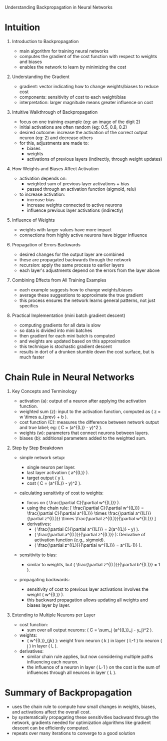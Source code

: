 Understanding Backpropagation in Neural Networks
# Intuition

1. Introduction to Backpropagation
   - main algorithm for training neural networks
   - computes the gradient of the cost function with respect to weights and biases
   - enables the network to learn by minimizing the cost

2. Understanding the Gradient
   - gradient: vector indicating how to change weights/biases to reduce cost
   - components: sensitivity of cost to each weight/bias
   - interpretation: larger magnitude means greater influence on cost

3. Intuitive Walkthrough of Backpropagation
   - focus on one training example (eg: an image of the digit 2)
   - initial activations are often random (eg: 0.5, 0.8, 0.2)
   - desired outcome: increase the activation of the correct output neuron (eg: 2) and decrease others
   - for this, adjustments are made to:
     - biases
     - weights
     - activations of previous layers (indirectly, through weight updates)

4. How Weights and Biases Affect Activation
   - activation depends on:
     - weighted sum of previous layer activations + bias
     - passed through an activation function (sigmoid, relu)
   - to increase activation:
     - increase bias
     - increase weights connected to active neurons
     - influence previous layer activations (indirectly)

5. Influence of Weights
   - weights with larger values have more impact
   - connections from highly active neurons have bigger influence

6. Propagation of Errors Backwards
   - desired changes for the output layer are combined
   - these are propagated backwards through the network
   - recursion: apply the same process to earlier layers
   - each layer's adjustments depend on the errors from the layer above

7. Combining Effects from All Training Examples
   - each example suggests how to change weights/biases
   - average these suggestions to approximate the true gradient
   - this process ensures the network learns general patterns, not just specifics

8. Practical Implementation (mini batch gradient descent)
    - computing gradients for all data is slow
    - so data is divided into mini batches 
    - then gradient for each mini batch is computed
    - and weights are updated based on this approximation
    - this technique is stochastic gradient descent
    - results in dort of a drunken stumble down the cost surface, but is much faster

# Chain Rule in Neural Networks

1. Key Concepts and Terminology
   - activation (a): output of a neuron after applying the activation function.
   - weighted sum (z): input to the activation function, computed as \( z = w \times a_{prev} + b \).
   - cost function (C): measures the difference between network output and true label; eg: \( C = (a^{(L)} - y)^2 \).
   - weights (w): parameters that connect neurons between layers.
   - biases (b): additional parameters added to the weighted sum.

2. Step by Step Breakdown
   - simple network setup:
     - single neuron per layer.
     - last layer activation \( a^{(L)} \).
     - target output \( y \).
     - cost \( C = (a^{(L)} - y)^2 \).

   - calculating sensitivity of cost to weights:
     - focus on \( \frac{\partial C}{\partial w^{(L)}} \).
     - using the chain rule:
       \[
       \frac{\partial C}{\partial w^{(L)}} = \frac{\partial C}{\partial a^{(L)}} \times \frac{\partial a^{(L)}}{\partial z^{(L)}} \times \frac{\partial z^{(L)}}{\partial w^{(L)}}
       \]
     - derivatives:
       - \( \frac{\partial C}{\partial a^{(L)}} = 2(a^{(L)} - y) \).
       - \( \frac{\partial a^{(L)}}{\partial z^{(L)}} \): Derivative of activation function (e.g., sigmoid).
       - \( \frac{\partial z^{(L)}}{\partial w^{(L)}} = a^{(L-1)} \).

   - sensitivity to bias:
     - similar to weights, but \( \frac{\partial z^{(L)}}{\partial b^{(L)}} = 1 \).

   - propagating backwards:
     - sensitivity of cost to previous layer activations involves the weight \( w^{(L)} \).
     - this backward propagation allows updating all weights and biases layer by layer.

3. Extending to Multiple Neurons per Layer
   - cost function:
     - sum over all output neurons: \( C = \sum_j (a^{(L)}_j - y_j)^2 \).
   - weights:
     - \( w^{(L)}_{jk} \): weight from neuron \( k \) in layer \( L-1 \) to neuron \( j \) in layer \( L \).
   - derivatives:
     - similar chain rule applies, but now considering multiple paths influencing each neuron.
     - the influence of a neuron in layer \( L-1 \) on the cost is the sum of influences through all neurons in layer \( L \).

# Summary of Backpropagation
   - uses the chain rule to compute how small changes in weights, biases, and activations affect the overall cost. 
   - by systematically propagating these sensitivities backward through the network, gradients needed for optimization algorithms like gradient descent can be efficiently computed.
   - repeats over many iterations to converge to a good solution
